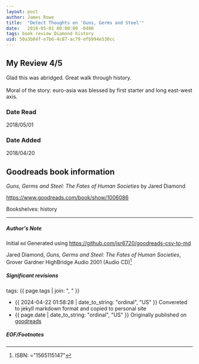 ```yaml
---
layout: post
author: James Rowe
title:  "Detect Thoughts on 'Guns, Germs and Steel'"
date:   2018-05-01 00:00:00 -0400
tags: book review Diamond history
uid: 50a3b84f-e7b6-4c87-ac79-efb994e530cc
---
```


<!-- highly dependent on how you personally use jekyll templates, and how you want this to show up -->
<!-- escape any jekyll keys with double brackets -->

## My Review 4/5

Glad this was abridged. Great walk through history.<br/><br/>Moral of the story: euro-asia was blessed by first starter and long east-west axis.

### Date Read
2018/05/01

### Date Added
2018/04/20

## Goodreads book information

*Guns, Germs and Steel: The Fates of Human Societies* by Jared Diamond

https://www.goodreads.com/book/show/1006086

Bookshelves: history

---

##### Author's Note

Initial `md` Generated using https://github.com/jsr6720/goodreads-csv-to-md

Jared Diamond, *Guns, Germs and Steel: The Fates of Human Societies*, Grover Gardner HighBridge Audio 2001 (Audio CD)[^1]

##### Significant revisions

tags: {{ page.tags | join: ", " }} <!-- todo move this somewhere -->

- {{ 2024-04-22 01:58:28 | date_to_string: "ordinal", "US" }} Convereted to jekyll markdown format and copied to personal site
- {{ page.date | date_to_string: "ordinal", "US" }} Originally published on [goodreads](https://www.goodreads.com)

##### EOF/Footnotes

[^1]: ISBN: ="1565115147"